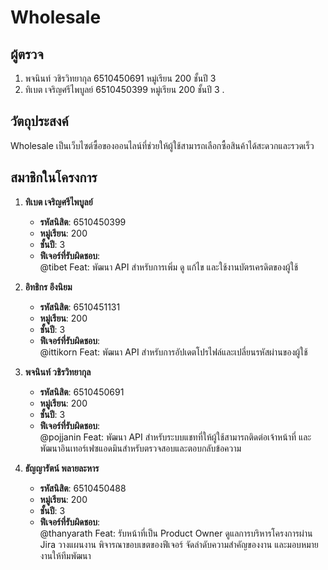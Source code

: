 # Wholesale  



## ผู้ตรวจ 

1. พจนินท์ วชิรวิทยากุล 6510450691 หมู่เรียน 200 ชั้นปี 3
2. ทิเบต เจริญศรีไพบูลย์ 6510450399 หมู่เรียน 200 ชั้นปี 3
.


## วัตถุประสงค์  
Wholesale เป็นเว็บไซต์ซื้อของออนไลน์ที่ช่วยให้ผู้ใช้สามารถเลือกซื้อสินค้าได้สะดวกและรวดเร็ว  

## สมาชิกในโครงการ  

1. **ทิเบต เจริญศรีไพบูลย์**  
   - **รหัสนิสิต**: 6510450399  
   - **หมู่เรียน**: 200  
   - **ชั้นปี**: 3  
   - **ฟีเจอร์ที่รับผิดชอบ**:  
     @tibet Feat: พัฒนา API สำหรับการเพิ่ม ดู แก้ไข และใช้งานบัตรเครดิตของผู้ใช้  

2. **อิทธิกร อึงนิยม**  
   - **รหัสนิสิต**: 6510451131  
   - **หมู่เรียน**: 200  
   - **ชั้นปี**: 3  
   - **ฟีเจอร์ที่รับผิดชอบ**:  
     @ittikorn Feat: พัฒนา API สำหรับการอัปเดตโปรไฟล์และเปลี่ยนรหัสผ่านของผู้ใช้  

3. **พจนินท์ วชิรวิทยากุล**  
   - **รหัสนิสิต**: 6510450691  
   - **หมู่เรียน**: 200  
   - **ชั้นปี**: 3  
   - **ฟีเจอร์ที่รับผิดชอบ**:  
     @pojjanin Feat: พัฒนา API สำหรับระบบแชทที่ให้ผู้ใช้สามารถติดต่อเจ้าหน้าที่ และพัฒนาอินเทอร์เฟซแอดมินสำหรับตรวจสอบและตอบกลับข้อความ  

4. **ธัญญารัตน์ พลายละหาร**  
   - **รหัสนิสิต**: 6510450488  
   - **หมู่เรียน**: 200  
   - **ชั้นปี**: 3  
   - **ฟีเจอร์ที่รับผิดชอบ**:  
     @thanyarath Feat: รับหน้าที่เป็น Product Owner ดูแลการบริหารโครงการผ่าน Jira วางแผนงาน พิจารณาขอบเขตของฟีเจอร์ จัดลำดับความสำคัญของงาน และมอบหมายงานให้ทีมพัฒนา  
